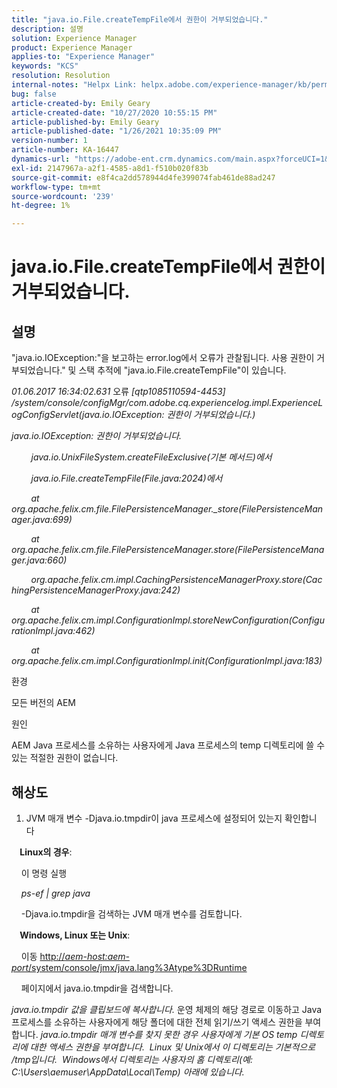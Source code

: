 ```yaml
---
title: "java.io.File.createTempFile에서 권한이 거부되었습니다."
description: 설명
solution: Experience Manager
product: Experience Manager
applies-to: "Experience Manager"
keywords: "KCS"
resolution: Resolution
internal-notes: "Helpx Link: helpx.adobe.com/experience-manager/kb/permission_denied_error_from_java_io_file.html"
bug: false
article-created-by: Emily Geary
article-created-date: "10/27/2020 10:55:15 PM"
article-published-by: Emily Geary
article-published-date: "1/26/2021 10:35:09 PM"
version-number: 1
article-number: KA-16447
dynamics-url: "https://adobe-ent.crm.dynamics.com/main.aspx?forceUCI=1&pagetype=entityrecord&etn=knowledgearticle&id=bfc91274-a718-eb11-a813-000d3a5937f3"
exl-id: 2147967a-a2f1-4585-a8d1-f510b020f83b
source-git-commit: e8f4ca2dd578944d4fe399074fab461de88ad247
workflow-type: tm+mt
source-wordcount: '239'
ht-degree: 1%

---
```


# java.io.File.createTempFile에서 권한이 거부되었습니다.

## 설명

&quot;java.io.IOException:&quot;을 보고하는 error.log에서 오류가 관찰됩니다. 사용 권한이 거부되었습니다.&quot; 및 스택 추적에 &quot;java.io.File.createTempFile&quot;이 있습니다.

<em>01.06.2017 16:34:02.631 </em>오류<em> [qtp1085110594-4453] /system/console/configMgr/com.adobe.cq.experiencelog.impl.ExperienceLogConfigServlet(java.io.IOException: 권한이 거부되었습니다.)</em>

<em>java.io.IOException: 권한이 거부되었습니다.</em>

<em>        java.io.UnixFileSystem.createFileExclusive(기본 메서드)에서</em>

<em>        java.io.File.createTempFile(File.java:2024)에서</em>

<em>        at org.apache.felix.cm.file.FilePersistenceManager._store(FilePersistenceManager.java:699)</em>

<em>        at org.apache.felix.cm.file.FilePersistenceManager.store(FilePersistenceManager.java:660)</em>

<em>        org.apache.felix.cm.impl.CachingPersistenceManagerProxy.store(CachingPersistenceManagerProxy.java:242)</em>

<em>        at org.apache.felix.cm.impl.ConfigurationImpl.storeNewConfiguration(ConfigurationImpl.java:462)</em>

<em>        at org.apache.felix.cm.impl.ConfigurationImpl.init(ConfigurationImpl.java:183)</em>


환경


모든 버전의 AEM


원인


AEM Java 프로세스를 소유하는 사용자에게 Java 프로세스의 temp 디렉토리에 쓸 수 있는 적절한 권한이 없습니다.

## 해상도

1. JVM 매개 변수 -Djava.io.tmpdir이 java 프로세스에 설정되어 있는지 확인합니다 



<b>    Linux의 경우</b>: 

    이 명령 실행

<em>    ps-ef | grep java</em>

    -Djava.io.tmpdir을 검색하는 JVM 매개 변수를 검토합니다.

<b>    Windows, Linux 또는 Unix</b>:   

    이동 [http://<em>aem-host:aem-port</em>/system/console/jmx/java.lang%3Atype%3DRuntime](http://aem-host:aem-port/system/console/jmx/java.lang%3Atype%3DRuntime)

    페이지에서 java.io.tmpdir을 검색합니다.

<em>   java.io.tmpdir 값을 클립보드에 복사합니다.
</em>   운영 체제의 해당 경로로 이동하고 Java 프로세스를 소유하는 사용자에게 해당 폴더에 대한 전체 읽기/쓰기 액세스 권한을 부여합니다.
<em>   java.io.tmpdir 매개 변수를 찾지 못한 경우 사용자에게 기본 OS temp 디렉토리에 대한 액세스 권한을 부여합니다.  Linux 및 Unix에서 이 디렉토리는 기본적으로 /tmp입니다.  Windows에서 디렉토리는 사용자의 홈 디렉토리(예: C:\Users\aemuser\AppData\Local\Temp) 아래에 있습니다.
